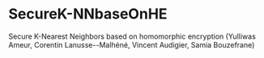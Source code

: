 # SecureK-NNbaseOnHE
Secure K-Nearest Neighbors based on homomorphic encryption (Yulliwas Ameur, Corentin Lanusse--Malhéné, Vincent Audigier, Samia Bouzefrane)
